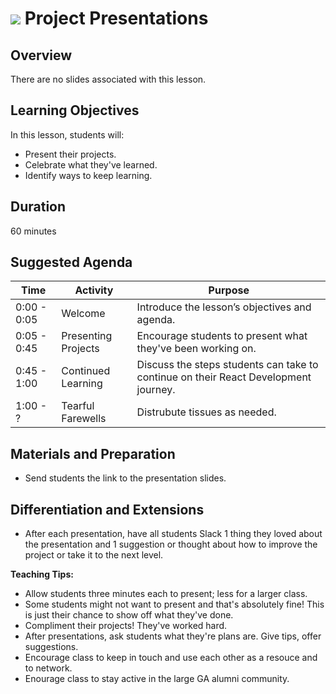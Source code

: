 # ![](https://ga-dash.s3.amazonaws.com/production/assets/logo-9f88ae6c9c3871690e33280fcf557f33.png) Project Presentations

## Overview
There are no slides associated with this lesson.

## Learning Objectives
In this lesson, students will:
- Present their projects.
- Celebrate what they've learned.
- Identify ways to keep learning.

## Duration
60 minutes


## Suggested Agenda
<!--- Provide a breakdown of what will happen in this lesson. --->

| Time | Activity | Purpose |
| --- | --- | --- |
| 0:00 - 0:05 | Welcome | Introduce the lesson’s objectives and agenda. |
| 0:05 - 0:45 | Presenting Projects | Encourage students to present what they've been working on. |
| 0:45 - 1:00 | Continued Learning  | Discuss the steps students can take to continue on their React Development journey. |
| 1:00 - ? | Tearful Farewells | Distrubute tissues as needed.|



## Materials and Preparation
- Send students the link to the presentation slides.

## Differentiation and Extensions
- After each presentation, have all students Slack 1 thing they loved about the presentation and 1 suggestion or thought about how to improve the project or take it to the next level.


**Teaching Tips:**
- Allow students three minutes each to present; less for a larger class.
- Some students might not want to present and that's absolutely fine! This is just their chance to show off what they've done.
- Compliment their projects! They've worked hard.
- After presentations, ask students what they're plans are. Give tips, offer suggestions.
- Encourage class to keep in touch and use each other as a resouce and to network.
- Enourage class to stay active in the large GA alumni community.



